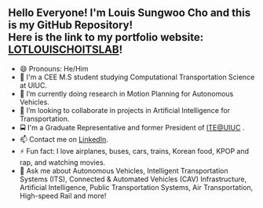 ## Hello Everyone! I'm Louis Sungwoo Cho and this is my GitHub Repository!<br/> Here is the link to my portfolio website: [LOTLOUISCHOITSLAB](https://lotlouischoitslab.github.io)!

- 😄 Pronouns: He/Him 
- 🏫 I'm a CEE M.S student studying Computational Transportation Science at UIUC. 
- 🔭 I’m currently doing research in Motion Planning for Autonomous Vehicles.
- 👯 I’m looking to collaborate in projects in Artificial Intelligence for Transportation. 
- 🚍 I'm a Graduate Representative and former President of [ITE@UIUC](https://ite.cee.illinois.edu/) . 
- 📫 Contact me on [LinkedIn](https://www.linkedin.com/in/louis-sungwoo-cho/).
- ⚡ Fun fact: I love airplanes, buses, cars, trains, Korean food, KPOP and rap, and watching movies.
- 💬 Ask me about Autonomous Vehicles, Intelligent Transportation Systems (ITS), Connected & Automated Vehicles (CAV) Infrastructure, Artificial Intelligence, Public Transportation Systems, Air Transportation, High-speed Rail and more!


<!-- - 🌱 I’m currently learning about Deep Reinforcement Learning and Computer Vision. -->
<!-- -  ...
- 🤔 I’m looking for help with--> 
